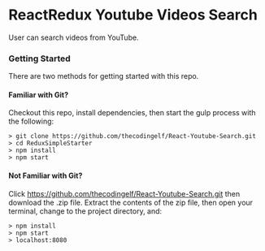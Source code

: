 # ReactRedux Youtube Videos Search

User can search videos from YouTube.

### Getting Started

There are two methods for getting started with this repo.

#### Familiar with Git?
Checkout this repo, install dependencies, then start the gulp process with the following:

```
> git clone https://github.com/thecodingelf/React-Youtube-Search.git
> cd ReduxSimpleStarter
> npm install
> npm start
```

#### Not Familiar with Git?
Click https://github.com/thecodingelf/React-Youtube-Search.git then download the .zip file.  Extract the contents of the zip file, then open your terminal, change to the project directory, and:

```
> npm install
> npm start
> localhost:8080
```
